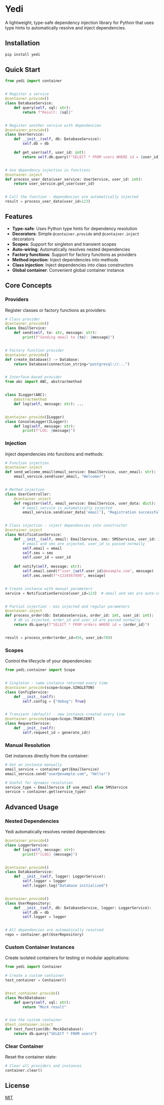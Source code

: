 # Yedi

A lightweight, type-safe dependency injection library for Python that uses type hints to automatically resolve and
inject dependencies.

## Installation

```bash
pip install yedi
```

## Quick Start

```python
from yedi import container


# Register a service
@container.provide()
class DatabaseService:
    def query(self, sql: str):
        return f"Result: {sql}"


# Register another service with dependencies
@container.provide()
class UserService:
    def __init__(self, db: DatabaseService):
        self.db = db

    def get_user(self, user_id: int):
        return self.db.query(f"SELECT * FROM users WHERE id = {user_id}")


# Use dependency injection in functions
@container.inject
def process_user_data(user_service: UserService, user_id: int):
    return user_service.get_user(user_id)


# Call the function - dependencies are automatically injected
result = process_user_data(user_id=123)
```

## Features

- **Type-safe**: Uses Python type hints for dependency resolution
- **Decorators**: Simple `@container.provide` and `@container.inject` decorators
- **Scopes**: Support for singleton and transient scopes
- **Auto-wiring**: Automatically resolves nested dependencies
- **Factory functions**: Support for factory functions as providers
- **Method injection**: Inject dependencies into methods
- **Class injection**: Inject dependencies into class constructors
- **Global container**: Convenient global container instance

## Core Concepts

### Providers

Register classes or factory functions as providers:

```python
# Class provider
@container.provide()
class EmailService:
    def send(self, to: str, message: str):
        print(f"Sending email to {to}: {message}")


# Factory function provider
@container.provide()
def create_database() -> Database:
    return Database(connection_string="postgresql://...")


# Interface-based provider
from abc import ABC, abstractmethod


class ILogger(ABC):
    @abstractmethod
    def log(self, message: str): ...


@container.provide(ILogger)
class ConsoleLogger(ILogger):
    def log(self, message: str):
        print(f"LOG: {message}")
```

### Injection

Inject dependencies into functions and methods:

```python
# Function injection
@container.inject
def send_welcome_email(email_service: EmailService, user_email: str):
    email_service.send(user_email, "Welcome!")


# Method injection
class UserController:
    @container.inject
    def register(self, email_service: EmailService, user_data: dict):
        # email_service is automatically injected
        email_service.send(user_data['email'], "Registration successful")


# Class injection - inject dependencies into constructor
@container.inject
class NotificationService:
    def __init__(self, email: EmailService, sms: SMSService, user_id: int):
        # email and sms are injected, user_id is passed normally
        self.email = email
        self.sms = sms
        self.user_id = user_id
    
    def notify(self, message: str):
        self.email.send(f"user_{self.user_id}@example.com", message)
        self.sms.send(f"+1234567890", message)


# Create instance with manual parameters
service = NotificationService(user_id=123)  # email and sms are auto-injected


# Partial injection - mix injected and regular parameters
@container.inject
def process_order(db: DatabaseService, order_id: int, user_id: int):
    # db is injected, order_id and user_id are passed normally
    return db.query(f"SELECT * FROM orders WHERE id = {order_id}")


result = process_order(order_id=456, user_id=789)
```

### Scopes

Control the lifecycle of your dependencies:

```python
from yedi.container import Scope


# Singleton - same instance returned every time
@container.provide(scope=Scope.SINGLETON)
class ConfigService:
    def __init__(self):
        self.config = {"debug": True}


# Transient (default) - new instance created every time
@container.provide(scope=Scope.TRANSIENT)
class RequestService:
    def __init__(self):
        self.request_id = generate_id()
```

### Manual Resolution

Get instances directly from the container:

```python
# Get an instance manually
email_service = container.get(EmailService)
email_service.send("user@example.com", "Hello!")

# Useful for dynamic resolution
service_type = EmailService if use_email else SMSService
service = container.get(service_type)
```

## Advanced Usage

### Nested Dependencies

Yedi automatically resolves nested dependencies:

```python
@container.provide()
class LoggerService:
    def log(self, message: str):
        print(f"[LOG] {message}")


@container.provide()
class DatabaseService:
    def __init__(self, logger: LoggerService):
        self.logger = logger
        self.logger.log("Database initialized")


@container.provide()
class UserRepository:
    def __init__(self, db: DatabaseService, logger: LoggerService):
        self.db = db
        self.logger = logger


# All dependencies are automatically resolved
repo = container.get(UserRepository)
```

### Custom Container Instances

Create isolated containers for testing or modular applications:

```python
from yedi import Container

# Create a custom container
test_container = Container()


@test_container.provide()
class MockDatabase:
    def query(self, sql: str):
        return "Mock result"


# Use the custom container
@test_container.inject
def test_function(db: MockDatabase):
    return db.query("SELECT * FROM users")
```

### Clear Container

Reset the container state:

```python
# Clear all providers and instances
container.clear()
```

## License

[MIT](LICENSE)